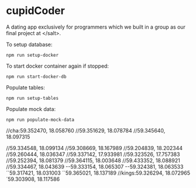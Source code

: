 # cupidCoder
A dating app exclusively for programmers which we built in a group as our final project at &lt;/salt>.

To setup database:

```
npm run setup-docker
```

To start docker container again if stopped:

```
npm run start-docker-db
```

Populate tables:
```
npm run setup-tables
```

Populate mock data:
```
npm run populate-mock-data
```
//cha:59.352470, 18.058760
//59.351629, 18.078784
//59.345640, 18.097315

//59.334548, 18.099134
//59.308669, 18.167989
//59.204839, 18.202344
//59.260444, 18.036347
//59.337142, 17.933981
//59.323526, 17.757383
//59.252394, 18.081379
//59.364115, 18.003648
//59.433352, 18.088921
//59.334467, 18.043639
--59.333154, 18.065307
--59.324381, 18.063533
´´59.317421, 18.031003
´´59.365021, 18.137189
//kings:59.326294, 18.072965
´59.303908, 18.117586
